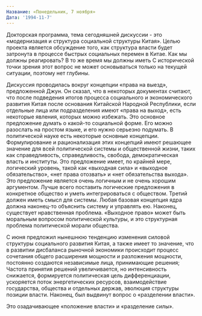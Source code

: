 ```yaml
---
Название: «Понедельник, 7 ноября»
Дата: '1994-11-7'
---
```


Докторская программа, тема сегодняшней дискуссии - это «модернизация и структура социальной структуры Китая». Целью проекта является обсуждение того, как структура власти будет затронута в процессе быстрых социальных перемен в Китае. Как мы должны реагировать? В то же время мы должны иметь С исторической точки зрения этот вопрос не может основываться только на текущей ситуации, поэтому нет глубины.

Дискуссия проводилась вокруг концепции «права на выезд», предложенной Джун. Он сказал, что в некоторых документах считают, что после подведения итогов процесса социального и экономического развития Китая после основания Китайской Народной Республики, если отдельные лица или подразделения имеют «права на выход», есть некоторые явления, которых можно избежать. Это основное предложение думать о какой-то социальной форме. Его можно разослать на простом языке, и его нужно серьезно подумать. В политической науке есть некоторые основные концепции. Формулирование и рационализация этих концепций имеют решающее значение для всей политической системы и общественной жизни, таких как справедливость, справедливость, свобода, демократическая власть и институты. Это предложение имеет, по крайней мере, логический уровень, такой как «выходная сила» и «выходное обязательство», «нет права отозвать» и «нет обязательства выхода». Это предложение является очень логичным и не очень хорошим аргументом. Лучше всего поставить логические предложения в конкретное общество и уметь интегрироваться с обществом. Третий должен иметь смысл для системы. Любая базовая концепция ядра должна наконец-то объяснить систему и управлять ею. Наконец, существует нравственная проблема. «Выходное право» может быть моральным вопросом политической культуры, и это структурная проблема политической морали общества.

С июня предложил нынешнюю тенденцию изменения силовой структуры социального развития Китая, а также имеет то значение, что в развитии дисбаланса рыночной экономики происходит процесс сочетания общего расширения мощности и разложения мощности, постоянно создаются независимые лица, принимающие решения; Частота принятия решений увеличивается, но интенсивность снижается, формируется политическая цель дифференциации, ускоряется поток энергетических ресурсов, взаимодействие государства, общества и отдельных держав, эволюция структуры позиции власти. Наконец, был выдвинут вопрос о «разделении власти».

Это озадачивающее «положение власти» и «разделение силы».

